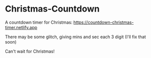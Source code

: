 # Christmas-Countdown

A countdown timer for Christmas: https://countdown-christmas-timer.netlify.app

There may be some glitch, giving mins and sec each 3 digit (I'll fix that soon)

Can't wait for Christmas!
